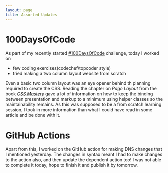 ```yaml
---
layout: page
title: Assorted Updates
---
```


# 100DaysOfCode

As part of my recently started [#100DaysOfCode](https://www.100daysofcode.com) challenge, today I worked on
 * few coding exercises(codechef/topcoder style)
 * tried making a two column layout website from scratch

Even a basic two column layout was an eye opener behind th planning required to create the CSS. Reading the chapter on _Page Layout_ from the book _[CSS Mastery](https://www.apress.com/gp/book/9781430258636)_ gave a lot of information on how to keep the binding between presentation and markup to a minimum using helper classes so the maintainability remains. As this was supposed to be a from scratch learning session, I took in more information than what I could have read in some article and be done with it.

# GitHub Actions

Apart from this, I worked on the GitHub action for making DNS changes that I mentioned yesterday. The changes in syntax meant I had to make changes to the action also, and then update the dependent action too! I was not able to complete it today, hope to finish it and publish it by tomorrow.
